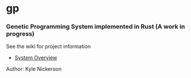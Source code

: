 # gp

### Genetic Programming System implemented in Rust (A work in progress)

See the wiki for project information 
* [System Overview](System-Overview#1)

Author: Kyle Nickerson
